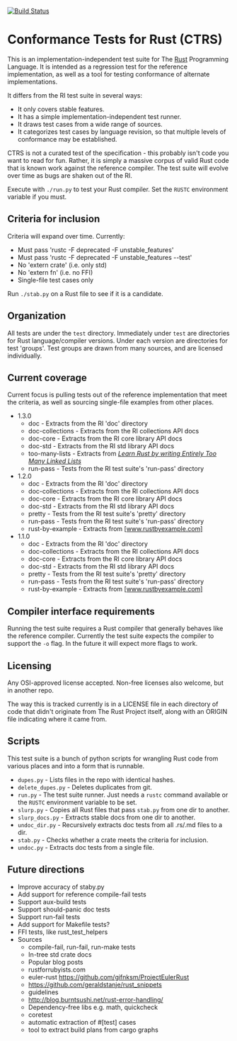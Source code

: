 [![Build Status](https://travis-ci.org/brson/ctrs.svg?branch=master)](https://travis-ci.org/brson/ctrs)

# Conformance Tests for Rust (CTRS)

This is an implementation-independent test suite for The [Rust]
Programming Language. It is intended as a regression test for
the reference implementation, as well as a tool for testing
conformance of alternate implementations.

It differs from the RI test suite in several ways:

* It only covers stable features.
* It has a simple implementation-independent test runner.
* It draws test cases from a wide range of sources.
* It categorizes test cases by language revision, so that multiple
  levels of conformance may be established.

CTRS is not a curated test of the specification - this probably isn't
code you want to read for fun. Rather, it is simply a massive corpus
of valid Rust code that is known work against the reference
compiler. The test suite will evolve over time as bugs are shaken
out of the RI.

Execute with `./run.py` to test your Rust compiler.
Set the `RUSTC` environment variable if you must.

[Rust]: http://www.rust-lang.org

## Criteria for inclusion

Criteria will expand over time.
Currently:

* Must pass 'rustc -F deprecated -F unstable_features'
* Must pass 'rustc -F deprecated -F unstable_features --test'
* No 'extern crate' (i.e. only std)
* No 'extern fn' (i.e. no FFI)
* Single-file test cases only

Run `./stab.py` on a Rust file to see if it is a candidate.

## Organization

All tests are under the `test` directory. Immediately under `test` are
directories for Rust language/compiler versions. Under each version
are directories for test 'groups'. Test groups are drawn from many
sources, and are licensed individually.

## Current coverage

Current focus is pulling tests out of the reference implementation that
meet the criteria, as well as sourcing single-file examples from
other places.

- 1.3.0
  - doc - Extracts from the RI 'doc' directory
  - doc-collections - Extracts from the RI collections API docs
  - doc-core - Extracts from the RI core library API docs
  - doc-std - Extracts from the RI std library API docs
  - too-many-lists - Extracts from *[Learn Rust by writing Entirely Too Many Linked Lists][lists]*
  - run-pass - Tests from the RI test suite's 'run-pass' directory
- 1.2.0
  - doc - Extracts from the RI 'doc' directory
  - doc-collections - Extracts from the RI collections API docs
  - doc-core - Extracts from the RI core library API docs
  - doc-std - Extracts from the RI std library API docs
  - pretty - Tests from the RI test suite's 'pretty' directory
  - run-pass - Tests from the RI test suite's 'run-pass' directory
  - rust-by-example - Extracts from [www.rustbyexample.com]
- 1.1.0
  - doc - Extracts from the RI 'doc' directory
  - doc-collections - Extracts from the RI collections API docs
  - doc-core - Extracts from the RI core library API docs
  - doc-std - Extracts from the RI std library API docs
  - pretty - Tests from the RI test suite's 'pretty' directory
  - run-pass - Tests from the RI test suite's 'run-pass' directory
  - rust-by-example - Extracts from [www.rustbyexample.com]

[lists]: https://github.com/Gankro/too-many-lists
[www.rustbyexample.com]: http://www.rust-by-example.com

## Compiler interface requirements

Running the test suite requires a Rust compiler that generally behaves
like the reference compiler. Currently the test suite expects the
compiler to support the `-o` flag. In the future it will expect more
flags to work.

## Licensing

Any OSI-approved license accepted. Non-free licenses also welcome, but
in another repo.

The way this is tracked currently is in a LICENSE file in each
directory of code that didn't originate from The Rust Project itself,
along with an ORIGIN file indicating where it came from.

## Scripts

This test suite is a bunch of python scripts for wrangling Rust code
from various places and into a form that is runnable.

* `dupes.py` - Lists files in the repo with identical hashes.
* `delete_dupes.py` - Deletes duplicates from git.
* `run.py` - The test suite runner. Just needs a `rustc` command
  available or the `RUSTC` environment variable to be set.
* `slurp.py` - Copies all Rust files that pass `stab.py` from one dir to another.
* `slurp_docs.py` - Extracts stable docs from one dir to another.
* `undoc_dir.py` - Recursively extracts doc tests from all .rs/.md files to a dir.
* `stab.py` - Checks whether a crate meets the criteria for inclusion.
* `undoc.py` - Extracts doc tests from a single file.

## Future directions

* Improve accuracy of staby.py
* Add support for reference compile-fail tests
* Support aux-build tests
* Support should-panic doc tests
* Support run-fail tests
* Add support for Makefile tests?
* FFI tests, like rust_test_helpers
* Sources
  * compile-fail, run-fail, run-make tests
  * In-tree std crate docs
  * Popular blog posts
  * rustforrubyists.com
  * euler-rust https://github.com/gifnksm/ProjectEulerRust
  * https://github.com/geraldstanje/rust_snippets
  * guidelines
  * http://blog.burntsushi.net/rust-error-handling/
  * Dependency-free libs e.g. math, quickcheck
  * coretest
  * automatic extraction of #[test] cases
  * tool to extract build plans from cargo graphs


